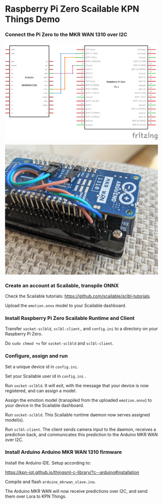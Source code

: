 

# Raspberry Pi Zero Scailable KPN Things Demo

### Connect the Pi Zero to the MKR WAN 1310 over I2C

![wiring](docs/img/wiring.png)

![i2c_pin_in_out](docs/img/i2c_pin_in_out.jpg)

### Create an account at Scailable, transpile ONNX

Check the Scailable tutorials: https://github.com/scailable/sclbl-tutorials.

Upload the `emotion.onnx` model to your Scailable dashboard.

### Install Raspberry Pi Zero Scailable Runtime and Client

Transfer `socket-sclbld`, `sclbl-client,` and `config.ini` to a directory on your Raspberry Pi Zero.

Do `sudo chmod +x` for `socket-sclbld` and `sclbl-client`.

### Configure, assign and run

Set a unique device id in `config.ini`. 

Set your Scailable user id in `config.ini` .

Run `socket-sclbld`. It will exit, with the message that your device is now registered, and can assign a model.

Assign the emotion model (transpiled from the uploaded `emotion.onnx`) to your device in the Scailable dashboard.

Run `socket-sclbld`. This Scailable runtime daemon now serves assigned model(s).

Run `sclbl-client`. The client sends camera input to the daemon, receives a prediction back, and communicates this prediction to the Arduino MKR WAN over I2C.

### Install Arduino Arduino MKR WAN 1310 firmware

Install the Arduino IDE. Setup according to:

https://kpn-iot.github.io/thingsml-c-library/?c--arduino#installation

Compile and flash `arduino_mkrwan_slave.ino`.

The Arduino MKR WAN will now receive predictions over I2C, and send them over Lora to KPN Things.

